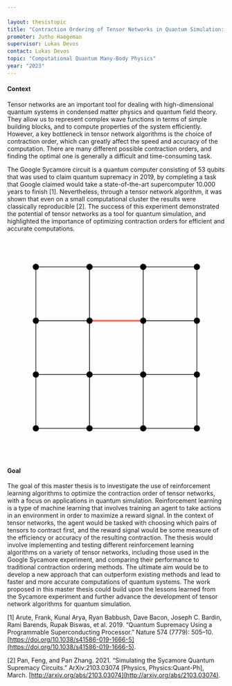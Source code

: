 ```yaml
---

layout: thesistopic
title: "Contraction Ordering of Tensor Networks in Quantum Simulation: Lessons from the Google Sycamore Experiment"
promoter: Jutho Haegeman
supervisor: Lukas Devos
contact: Lukas Devos
topic: "Computational Quantum Many-Body Physics"
year: "2023"
---
```


#### Context

Tensor networks are an important tool for dealing with high-dimensional quantum systems in condensed matter physics and quantum field theory. They allow us to represent complex wave functions in terms of simple building blocks, and to compute properties of the system efficiently. However, a key bottleneck in tensor network algorithms is the choice of contraction order, which can greatly affect the speed and accuracy of the computation. There are many different possible contraction orders, and finding the optimal one is generally a difficult and time-consuming task.

The Google Sycamore circuit is a quantum computer consisting of 53 qubits that was used to claim quantum supremacy in 2019, by completing a task that Google claimed would take a state-of-the-art supercomputer 10.000 years to finish \[1\]. Nevertheless, through a tensor network algorithm, it was shown that even on a small computational cluster the results were classically reproducible \[2\]. The success of this experiment demonstrated the potential of tensor networks as a tool for quantum simulation, and highlighted the importance of optimizing contraction orders for efficient and accurate computations.

![Contracting a Tensor Network](/images/thesistopics/2023LDevos1-1.gif)

#### Goal

The goal of this master thesis is to investigate the use of reinforcement learning algorithms to optimize the contraction order of tensor networks, with a focus on applications in quantum simulation. Reinforcement learning is a type of machine learning that involves training an agent to take actions in an environment in order to maximize a reward signal. In the context of tensor networks, the agent would be tasked with choosing which pairs of tensors to contract first, and the reward signal would be some measure of the efficiency or accuracy of the resulting contraction. The thesis would involve implementing and testing different reinforcement learning algorithms on a variety of tensor networks, including those used in the Google Sycamore experiment, and comparing their performance to traditional contraction ordering methods. The ultimate aim would be to develop a new approach that can outperform existing methods and lead to faster and more accurate computations of quantum systems. The work proposed in this master thesis could build upon the lessons learned from the Sycamore experiment and further advance the development of tensor network algorithms for quantum simulation.

\[1\] Arute, Frank, Kunal Arya, Ryan Babbush, Dave Bacon, Joseph C. Bardin, Rami Barends, Rupak Biswas, et al. 2019. “Quantum Supremacy Using a Programmable Superconducting Processor.” Nature 574 (7779): 505–10. [https://doi.org/10.1038/s41586-019-1666-5](https://doi.org/10.1038/s41586-019-1666-5).

\[2\] Pan, Feng, and Pan Zhang. 2021. “Simulating the Sycamore Quantum Supremacy Circuits.” ArXiv:2103.03074 [Physics, Physics:Quant-Ph], March. [http://arxiv.org/abs/2103.03074](http://arxiv.org/abs/2103.03074).
